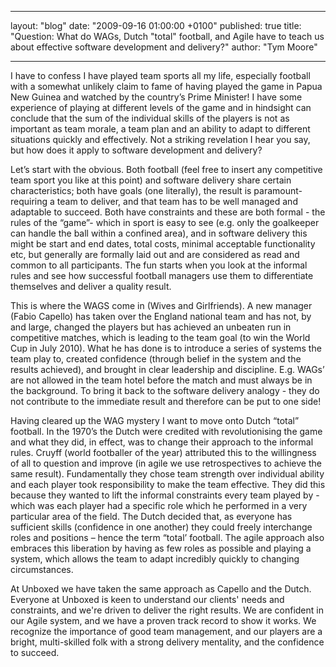 
---
layout: "blog"
date: "2009-09-16 01:00:00 +0100"
published: true
title: "Question: What do WAGs, Dutch \"total\" football, and Agile have to teach us about effective software development and delivery?"
author: "Tym Moore"

---

<p>I have to confess I have played team sports all my life, especially football with a somewhat unlikely claim to fame of having played the game in Papua New Guinea and watched by the country&rsquo;s Prime Minister! I have some experience of playing at different levels of the game and in hindsight can conclude that the sum of the individual skills of the players is not as important as team morale, a team plan and an ability to adapt to different situations quickly and effectively. Not a striking revelation I hear you say, but how does it apply to software development and delivery?</p>
<p>Let&rsquo;s start with the obvious. Both football (feel free to insert any competitive team sport you like at this point) and software delivery share certain characteristics; both have goals (one literally), the result is paramount-requiring a team to deliver, and that team has to be well managed and adaptable to succeed. Both have constraints and these are both formal - the rules of the &ldquo;game&rdquo;- which in sport is easy to see (e.g. only the goalkeeper can handle the ball within a confined area), and in software delivery this might be start and end dates, total costs, minimal acceptable functionality etc, but generally are formally laid out and are considered as read and common to all participants. The fun starts when you look at the informal rules and see how successful football managers use them to differentiate themselves and deliver a quality result.</p>
<p>This is where the WAGS come in (Wives and Girlfriends). A new manager (Fabio Capello) has taken over the England national team and has not, by and large, changed the players but has achieved an unbeaten run in competitive matches, which is leading to the team goal (to win the World Cup in July 2010). What he has done is to introduce a series of systems the team play to, created confidence (through belief in the system and the results achieved), and brought in clear leadership and discipline. E.g. WAGs&rsquo; are not allowed in the team hotel before the match and must always be in the background. To bring it back to the software delivery analogy - they do not contribute to the immediate result and therefore can be put to one side!</p>
<p>Having cleared up the WAG mystery I want to move onto Dutch &ldquo;total&rdquo; football. In the 1970&rsquo;s the Dutch were credited with revolutionising the game and what they did, in effect, was to change their approach to the informal rules. Cruyff (world footballer of the year) attributed this to the willingness of all to question and improve (in agile we use retrospectives to achieve the same result). Fundamentally they chose team strength over individual ability and each player took responsibility to make the team effective. They did this because they wanted to lift the informal constraints every team played by - which was each player had a specific role which he performed in a very particular area of the field. The Dutch decided that, as everyone has sufficient skills (confidence in one another) they could freely interchange roles and positions &ndash; hence the term &ldquo;total&rsquo; football. The agile approach also embraces this liberation by having as few roles as possible and playing a system, which allows the team to adapt incredibly quickly to changing circumstances.</p>
<p>At Unboxed we have taken the same approach as Capello and the Dutch. Everyone at Unboxed is keen to understand our clients&#39; needs and constraints, and we&#39;re driven to deliver the right results. We are confident in our Agile system, and we have a proven track record to show it works. We recognize the importance of good team management, and our players are a bright, multi-skilled folk with a strong delivery mentality, and the confidence to succeed.</p>

